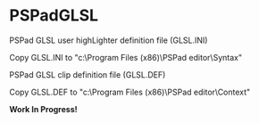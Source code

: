 # PSPadGLSL

PSPad GLSL user highLighter definition file (GLSL.INI)

Copy GLSL.INI to "c:\Program Files (x86)\PSPad editor\Syntax\"

PSPad GLSL clip definition file (GLSL.DEF)

Copy GLSL.DEF to "c:\Program Files (x86)\PSPad editor\Context\"

**Work In Progress!**
